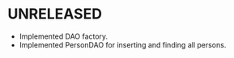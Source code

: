 # UNRELEASED

  * Implemented DAO factory.
  * Implemented PersonDAO for inserting and finding all persons.